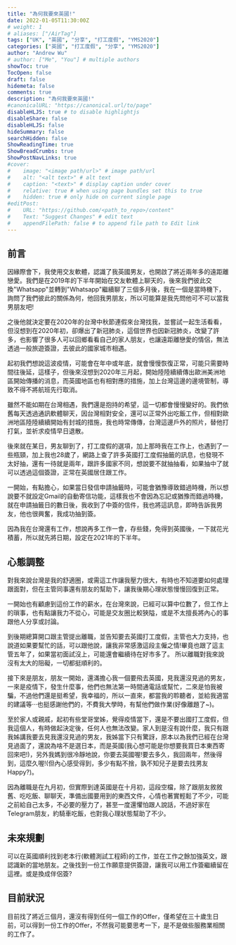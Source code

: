 ```yaml
---
title: "為何我要來英國!"
date: 2022-01-05T11:30:00Z
# weight: 1
# aliases: ["/AirTag"]
tags: ["UK", "英國", "分享", "打工度假", "YMS2020"]
categories: ["英國", "打工度假", "分享", "YMS2020"]
author: "Andrew Wu"
# author: ["Me", "You"] # multiple authors
showToc: true
TocOpen: false
draft: false
hidemeta: false
comments: true
description: "為何我要來英國!"
#canonicalURL: "https://canonical.url/to/page"
disableHLJS: true # to disable highlightjs
disableShare: false
disableHLJS: false
hideSummary: false
searchHidden: false
ShowReadingTime: true
ShowBreadCrumbs: true
ShowPostNavLinks: true
#cover:
#    image: "<image path/url>" # image path/url
#    alt: "<alt text>" # alt text
#    caption: "<text>" # display caption under cover
#    relative: true # when using page bundles set this to true
#    hidden: true # only hide on current single page
#editPost:
#    URL: "https://github.com/<path_to_repo>/content"
#    Text: "Suggest Changes" # edit text
#    appendFilePath: false # to append file path to Edit link
---
```

## 前言
因緣際會下，我使用交友軟體，認識了我英國男友，也開啟了將近兩年多的遠距離戀愛。我們是在2019年的下半年開始在交友軟體上聊天的，後來我們彼此交換"Whatsapp"並轉到"Whatsapp"繼續聊了三個多月後，我在一個是當時機下，詢問了我們彼此的關係為何，他回我男朋友，所以可能算是我先問他可不可以當我男朋友吧!

之後他就決定要在2020年的台灣中秋節連假來台灣找我，並嘗試一起生活看看，但沒想到在2020年初，卻爆出了新冠肺炎，這個世界也因新冠肺炎，改變了許多，也影響了很多人可以回鄉看看自己的家人朋友，也讓遠距離戀愛的情侶，無法透過一般旅遊簽證，去彼此的國家城市相遇。

起初我們想說這波疫情，可能會在年中或年底，就會慢慢恢復正常，可能只需要時間往後延，這樣子，但後來沒想到2020年三月起，開始陸陸續續傳出歐洲美洲地區開始傳播的消息，而英國地區也有相對應的措施，加上台灣這邊的邊境管制，導致不得不將航班先行取消。

雖然不能如期在台灣相遇，我們還是抱持的希望，這一切都會慢慢變好的。我們依舊每天透過通訊軟體聊天，因台灣相對安全，還可以正常外出吃飯工作，但相對歐洲地區陸陸續續開始有封城的措施，我也時常傳傳，台灣這邊戶外的照片，替他打打氣，並祈求疫情早日退散。

後來就在某日，男友聊到了，打工度假的選項，加上那時我在工作上，也遇到了一些瓶頸，加上我也28歲了，網路上查了許多英國打工度假抽籤的訊息，也發現不太好抽，還有一待就是兩年，跟許多國家不同，想說要不就抽抽看，如果抽中了就可以透過這個簽證，正常在英國居住跟工作。

一開始，有點擔心，如果當日發信申請抽籤時，可能會猶豫導致錯過時機，所以想說要不就設定Gmail的自動寄信功能，這樣我也不會因為忘記或猶豫而錯過時機，就在申請抽籤日的數日後，我收到了中簽的信件，我也將這訊息，即時告訴我男友，他也很興奮，我成功抽到簽。

因為我在台灣還有工作，想說再多工作一會，存些錢，免得到英國後，一下就花光積蓄，所以就先將日期，設定在2021年的下半年。

## 心態調整
對我來說台灣是我的舒適圈，或需這工作讓我壓力很大，有時也不知道要如何處理跟面對，但在主管同事還有朋友的幫助下，讓我後期心理狀態慢慢回復到正常。

一開始也有顧慮到這份工作的薪水，在台灣來說，已經可以算中位數了，但工作上的瑣事，也有點讓我力不從心，可能是交友圈比較狹隘，或是不太擅長將內心的事跟他人分享或討論。

到後期總算開口跟主管提出離職，並告知要去英國打工度假，主管也大力支持，也說道如果要幫忙的話，可以跟他說，讓我非常感激這段主僱之情!畢竟也跟了這主管五年了，如果當初面試沒上，可能還會繼續待在好市多了。
所以離職對我來說沒有太大的阻礙，一切都挺順利的。

接下來是朋友，朋友一開始，還滿擔心我一個要飛去英國，見我還沒見過的男友，一來是疫情下，發生什麼事，他們也無法第一時間通電話或幫忙，二來是怕我被騙，不過他們還是挺希望，我幸福的，所以一直來，都當我的聆聽者，並給我適當的建議等···也挺感謝他們的，不費我大學時，有幫他們做作業(好像離題了~)。

至於家人或親戚，起初有些堂哥堂姊，覺得疫情當下，還是不要出國打工度假，但我這個人，有時做起決定後，任何人也無法改變。家人到是沒有說什麼，我只有跟我姊講我要去見我還沒見過的男友，我姊當下只有驚訝，原本以為我們已經在台灣見過面了，還說為啥不是選日本，而是英國(我心想可能是你想要我買日本東西寄回來吧!)，另外我媽到很冷靜地說，你要去英國喔!要去多久，我回兩年，然後得到，這麼久喔!(但內心感受得到，多少有點不捨，孰不知兒子是要去找男友Happy?)。

因為離職是在九月初，但實際到達英國是在十月初，這段空檔，除了跟朋友敘敘舊、吃吃飯、聊聊天，準備出國要用到的東西文件，心情也著實輕鬆了不少，可能之前給自己太多，不必要的壓力了，甚至一度還懼怕跟人說話，不過好家在Telegram朋友，約騎車吃飯，也對我心理狀態幫助了不少。

## 未來規劃
可以在英國順利找到老本行(軟體測試工程師)的工作，並在工作之餘加強英文，跟認識新的當地朋友。之後找到一份工作願意提供簽證，讓我可以用工作簽繼續留在這裡。或是換成伴侶簽?

## 目前狀況
目前找了將近三個月，還沒有得到任何一個工作的Offer，僅希望在三十歲生日前，可以得到一份工作的Offer，不然我可能要思考一下，是不是做些服務業相關的工作了。